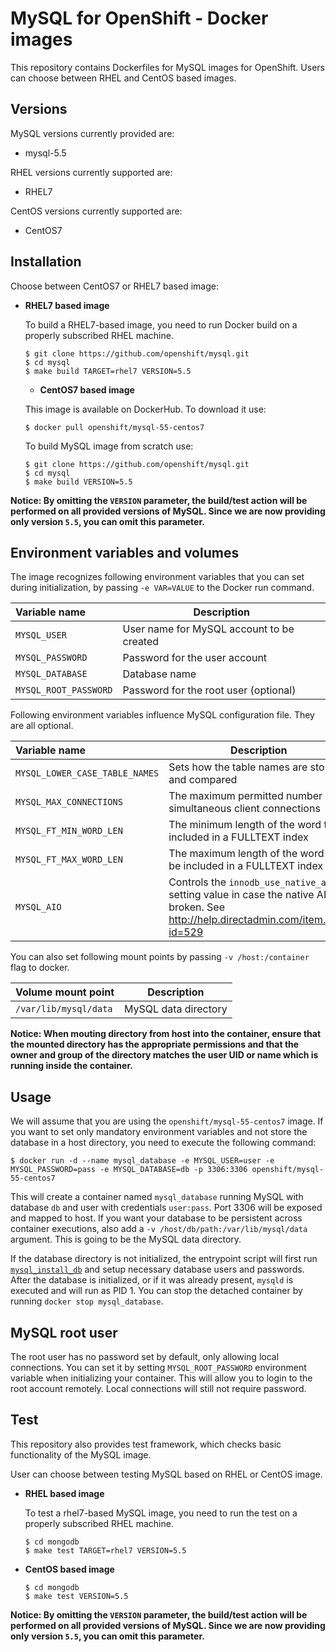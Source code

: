 MySQL for OpenShift - Docker images
========================================

This repository contains Dockerfiles for MySQL images for OpenShift.
Users can choose between RHEL and CentOS based images.


Versions
---------------
MySQL versions currently provided are:
* mysql-5.5

RHEL versions currently supported are:
* RHEL7

CentOS versions currently supported are:
* CentOS7


Installation
----------------------
Choose between CentOS7 or RHEL7 based image:

*  **RHEL7 based image**

    To build a RHEL7-based image, you need to run Docker build on a properly
    subscribed RHEL machine.

    ```
    $ git clone https://github.com/openshift/mysql.git
    $ cd mysql
    $ make build TARGET=rhel7 VERSION=5.5
    ```

    *  **CentOS7 based image**

    This image is available on DockerHub. To download it use:

    ```
    $ docker pull openshift/mysql-55-centos7
    ```

    To build MySQL image from scratch use:

    ```
    $ git clone https://github.com/openshift/mysql.git
    $ cd mysql
    $ make build VERSION=5.5
    ```

**Notice: By omitting the `VERSION` parameter, the build/test action will be performed
on all provided versions of MySQL. Since we are now providing only version `5.5`,
you can omit this parameter.**


Environment variables and volumes
----------------------------------

The image recognizes following environment variables that you can set during
initialization, by passing `-e VAR=VALUE` to the Docker run command.

|    Variable name       |    Description                            |
| :--------------------- | ----------------------------------------- |
|  `MYSQL_USER`          | User name for MySQL account to be created |
|  `MYSQL_PASSWORD`      | Password for the user account             |
|  `MYSQL_DATABASE`      | Database name                             |
|  `MYSQL_ROOT_PASSWORD` | Password for the root user (optional)     |

Following environment variables influence MySQL configuration file. They are all optional.

|    Variable name                |    Description                                                    |    Default
| :------------------------------ | ----------------------------------------------------------------- | -------------------------------
|  `MYSQL_LOWER_CASE_TABLE_NAMES` | Sets how the table names are stored and compared                  |  0
|  `MYSQL_MAX_CONNECTIONS`        | The maximum permitted number of simultaneous client connections   |  151
|  `MYSQL_FT_MIN_WORD_LEN`        | The minimum length of the word to be included in a FULLTEXT index |  4
|  `MYSQL_FT_MAX_WORD_LEN`        | The maximum length of the word to be included in a FULLTEXT index |  20
|  `MYSQL_AIO`                    | Controls the `innodb_use_native_aio` setting value in case the native AIO is broken. See http://help.directadmin.com/item.php?id=529 |  1

You can also set following mount points by passing `-v /host:/container` flag to docker.

|  Volume mount point      | Description          |
| :----------------------- | -------------------- |
|  `/var/lib/mysql/data`   | MySQL data directory |

**Notice: When mouting directory from host into the container, ensure that the mounted
directory has the appropriate permissions and that the owner and group of the directory
matches the user UID or name which is running inside the container.**

Usage
---------------------------------

We will assume that you are using the `openshift/mysql-55-centos7` image.
If you want to set only mandatory environment variables and not store
the database in a host directory, you need to execute the following command:

```
$ docker run -d --name mysql_database -e MYSQL_USER=user -e MYSQL_PASSWORD=pass -e MYSQL_DATABASE=db -p 3306:3306 openshift/mysql-55-centos7
```

This will create a container named `mysql_database` running MySQL with database
`db` and user with credentials `user:pass`. Port 3306 will be exposed and mapped
to host. If you want your database to be persistent across container executions,
also add a `-v /host/db/path:/var/lib/mysql/data` argument. This is going to be
the MySQL data directory.

If the database directory is not initialized, the entrypoint script will first
run [`mysql_install_db`](https://dev.mysql.com/doc/refman/5.5/en/mysql-install-db.html)
and setup necessary database users and passwords. After the database is initialized,
or if it was already present, `mysqld` is executed and will run as PID 1. You can
 stop the detached container by running `docker stop mysql_database`.


MySQL root user
---------------------------------
The root user has no password set by default, only allowing local connections.
You can set it by setting `MYSQL_ROOT_PASSWORD` environment variable when initializing
your container. This will allow you to login to the root account remotely. Local
connections will still not require password.


Test
---------------------------------

This repository also provides test framework, which checks basic functionality
of the MySQL image.

User can choose between testing MySQL based on RHEL or CentOS image.

*  **RHEL based image**

    To test a rhel7-based MySQL image, you need to run the test on a properly
    subscribed RHEL machine.

    ```
    $ cd mongodb
    $ make test TARGET=rhel7 VERSION=5.5
    ```

*  **CentOS based image**

    ```
    $ cd mongodb
    $ make test VERSION=5.5
    ```

**Notice: By omitting the `VERSION` parameter, the build/test action will be performed
on all provided versions of MySQL. Since we are now providing only version `5.5`,
you can omit this parameter.**
